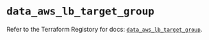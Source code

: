 # `data_aws_lb_target_group`

Refer to the Terraform Registory for docs: [`data_aws_lb_target_group`](https://www.terraform.io/docs/providers/aws/d/lb_target_group).
